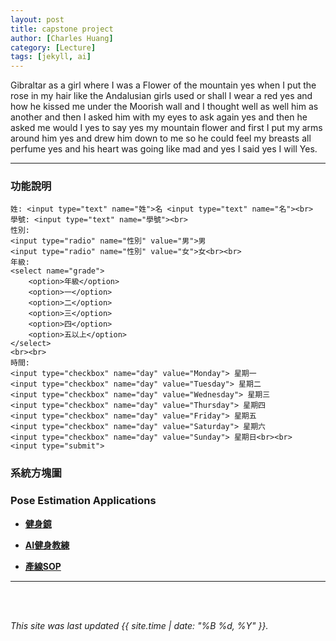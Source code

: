 ```yaml
---
layout: post
title: capstone project
author: [Charles Huang]
category: [Lecture]
tags: [jekyll, ai]
---
```


Gibraltar as a girl where I was a Flower of the mountain yes when I put the rose in my hair like the Andalusian girls used or shall I wear a red yes and how he kissed me under the Moorish wall and I thought well as well him as another and then I asked him with my eyes to ask again yes and then he asked me would I yes to say yes my mountain flower and first I put my arms around him yes and drew him down to me so he could feel my breasts all perfume yes and his heart was going like mad and yes I said yes I will Yes.

---


### 功能說明

    姓: <input type="text" name="姓">名 <input type="text" name="名"><br>
    學號: <input type="text" name="學號"><br>
    性別:
    <input type="radio" name="性別" value="男">男
    <input type="radio" name="性別" value="女">女<br><br>
    年級:
    <select name="grade">
        <option>年級</option>
        <option>一</option>
        <option>二</option>
        <option>三</option>
        <option>四</option>
        <option>五以上</option>
    </select>
    <br><br>
    時間:
    <input type="checkbox" name="day" value="Monday"> 星期一
    <input type="checkbox" name="day" value="Tuesday"> 星期二
    <input type="checkbox" name="day" value="Wednesday"> 星期三
    <input type="checkbox" name="day" value="Thursday"> 星期四
    <input type="checkbox" name="day" value="Friday"> 星期五
    <input type="checkbox" name="day" value="Saturday"> 星期六
    <input type="checkbox" name="day" value="Sunday"> 星期日<br><br>
    <input type="submit">

### 系統方塊圖


### Pose Estimation Applications
* **[健身鏡](https://johnsonfitnesslive.com/?action=mirror_pro_intro)**<br/>

* **[AI健身教練](https://fc.bnext.com.tw/articles/view/1226)**<br>

* **[產線SOP](https://www.inside.com.tw/article/21716-aigo-interview-beseye-alpha)**

---




<br>
<br>

*This site was last updated {{ site.time | date: "%B %d, %Y" }}.*

